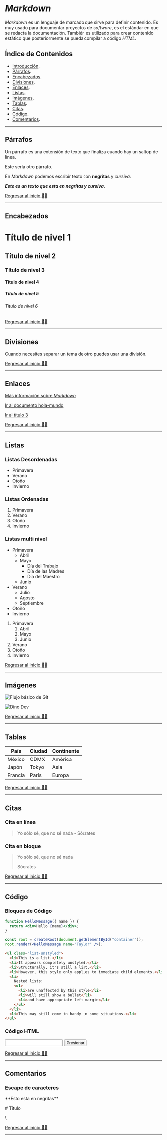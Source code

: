 # _Markdown_

_Markdown_ es un lenguaje de marcado que sirve para definir contenido. Es muy usado para documentar proyectos de _software_, es el estándar en que se redacta la documentación. También es utilizado para crear contenido estático que posteriormente se pueda compilar a código _HTML_.

## Índice de Contenidos

- [Introducción](#markdown).
- [Párrafos](#párrafos).
- [Encabezados](#encabezados).
- [Divisiones](#divisiones).
- [Enlaces](#enlaces).
- [Listas](#listas).
- [Imágenes](#imágenes).
- [Tablas](#tablas).
- [Citas](#citas).
- [Código](#codigo).
- [Comentarios](#comentarios).

---

## Párrafos

Un párrafo es una extensión de texto que finaliza cuando hay un saltop de línea.

Este sería otro párrafo.

En _Markdown_ podemos escribir texto con **negritas** y _cursiva_.

_**Este es un texto que esta en negritas y cursiva.**_

[Regresar al inicio ☝🏻](#markdown)

---

## Encabezados

# Título de nivel 1

## Título de nivel 2

### Título de nivel 3

#### Título de nivel 4

##### Título de nivel 5

###### Título de nivel 6

[Regresar al inicio ☝🏻](#markdown)

---

## Divisiones

Cuando necesites separar un tema de otro puedes usar una división.

[Regresar al inicio ☝🏻](#markdown)

---

## Enlaces

[Más información sobre _Markdown_](https://jonmircha.com/markdown)

[Ir al documento hola-mundo](hola-mundo.txt)

[Ir al título 3](#título-de-nivel-3)

[Regresar al inicio ☝🏻](#markdown)

---

## Listas

### Listas Desordenadas

- Primavera
- Verano
- Otoño
- Invierno

### Listas Ordenadas

1. Primavera
1. Verano
1. Otoño
1. Invierno

### Listas multi nivel

- Primavera
  - Abril
  - Mayo
    - Día del Trabajo
    - Día de las Madres
    - Día del Maestro
  - Junio
- Verano
  - Julio
  - Agosto
  - Septiembre
- Otoño
- Invierno

1. Primavera
   1. Abril
   1. Mayo
   1. Junio
1. Verano
1. Otoño
1. Invierno

[Regresar al inicio ☝🏻](#markdown)

---

## Imágenes

![Flujo básico de Git](https://jonmircha.com/img/blog/git-flow.png)

![Dino Dev](img/dino-dev.jpg)

[Regresar al inicio ☝🏻](#markdown)

---

## Tablas

| País    | Ciudad | Continente |
| ------- | ------ | ---------- |
| México  | CDMX   | América    |
| Japón   | Tokyo  | Asia       |
| Francia | París  | Europa     |

[Regresar al inicio ☝🏻](#markdown)

---

## Citas

### Cita en línea

> Yo sólo sé, que no sé nada - Sócrates

### Cita en bloque

> Yo sólo sé,
> que no sé nada
>
> Sócrates

[Regresar al inicio ☝🏻](#markdown)

---

## Código

### Bloques de Código

```jsx
function HelloMessage({ name }) {
  return <div>Hello {name}</div>;
}

const root = createRoot(document.getElementById("container"));
root.render(<HelloMessage name="Taylor" />);
```

```html
<ul class="list-unstyled">
  <li>This is a list.</li>
  <li>It appears completely unstyled.</li>
  <li>Structurally, it's still a list.</li>
  <li>However, this style only applies to immediate child elements.</li>
  <li>
    Nested lists:
    <ul>
      <li>are unaffected by this style</li>
      <li>will still show a bullet</li>
      <li>and have appropriate left margin</li>
    </ul>
  </li>
  <li>This may still come in handy in some situations.</li>
</ul>
```

### Código HTML

<input type="text">
<button>Presionar</button>

[Regresar al inicio ☝🏻](#markdown)

---

## Comentarios

<!-- Un comentario es una nota que escribe el progrmador, pero que no se va a ejecutar o a compilar. -->

### Escape de caracteres

\*\*Esto esta en negritas\*\*

\# Título

\\

[Regresar al inicio ☝🏻](#markdown)

---

